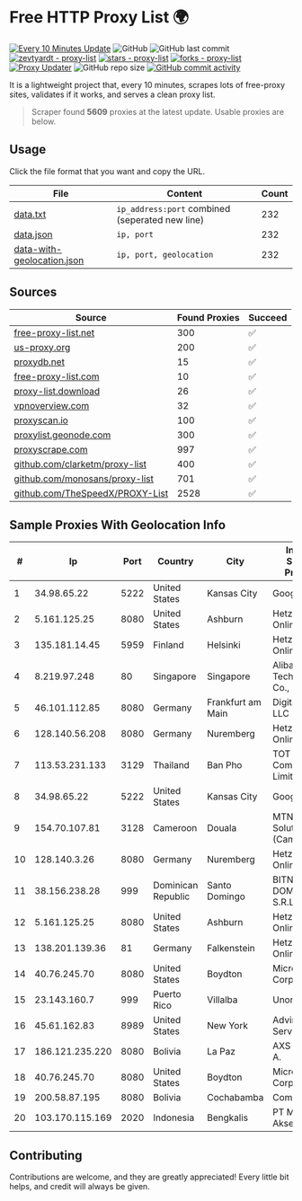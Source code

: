 
# Free HTTP Proxy List 🌍

[![Every 10 Minutes Update](https://github.com/mertguvencli/http-proxy-list/actions/workflows/main.yml/badge.svg?branch=main)](https://github.com/mertguvencli/http-proxy-list/actions/workflows/main.yml)
![GitHub](https://img.shields.io/github/license/mertguvencli/http-proxy-list)
![GitHub last commit](https://img.shields.io/github/last-commit/mertguvencli/http-proxy-list)
[![zevtyardt - proxy-list](https://img.shields.io/static/v1?label=zevtyardt&message=proxy-list&color=blue&logo=github)](https://github.com/zevtyardt/proxy-list "Go to GitHub repo")
[![stars - proxy-list](https://img.shields.io/github/stars/zevtyardt/proxy-list?style=social)](https://github.com/zevtyardt/proxy-list)
[![forks - proxy-list](https://img.shields.io/github/forks/zevtyardt/proxy-list?style=social)](https://github.com/zevtyardt/proxy-list)
[![Proxy Updater](https://github.com/zevtyardt/proxy-list/workflows/Proxy%20Updater/badge.svg)](https://github.com/zevtyardt/proxy-list/actions?query=workflow:"Proxy+Updater")
![GitHub repo size](https://img.shields.io/github/repo-size/zevtyardt/proxy-list)
[![GitHub commit activity](https://img.shields.io/github/commit-activity/m/zevtyardt/proxy-list?logo=commits)](https://github.com/zevtyardt/proxy-list/commits/main)

It is a lightweight project that, every 10 minutes, scrapes lots of free-proxy sites, validates if it works, and serves a clean proxy list.

> Scraper found **5609** proxies at the latest update. Usable proxies are below.

## Usage

Click the file format that you want and copy the URL.

|File|Content|Count|
|----|-------|-----|
|[data.txt](https://raw.githubusercontent.com/mertguvencli/http-proxy-list/main/proxy-list/data.txt)|`ip_address:port` combined (seperated new line)|232|
|[data.json](https://raw.githubusercontent.com/mertguvencli/http-proxy-list/main/proxy-list/data.json)|`ip, port`|232|
|[data-with-geolocation.json](https://raw.githubusercontent.com/mertguvencli/http-proxy-list/main/proxy-list/data-with-geolocation.json)|`ip, port, geolocation`|232|

## Sources

|Source|Found Proxies|Succeed|
|------|-------------|-------|
|[free-proxy-list.net](https://free-proxy-list.net)|300|✅|
|[us-proxy.org](https://www.us-proxy.org)|200|✅|
|[proxydb.net](http://proxydb.net)|15|✅|
|[free-proxy-list.com](https://free-proxy-list.com/?page=&port=&type%5B%5D=http&type%5B%5D=https&up_time=0&search=Search)|10|✅|
|[proxy-list.download](https://www.proxy-list.download/HTTP)|26|✅|
|[vpnoverview.com](https://vpnoverview.com/privacy/anonymous-browsing/free-proxy-servers)|32|✅|
|[proxyscan.io](https://www.proxyscan.io)|100|✅|
|[proxylist.geonode.com](https://proxylist.geonode.com/api/proxy-list?limit=300&page=1&sort_by=lastChecked&sort_type=desc&protocols=http,https)|300|✅|
|[proxyscrape.com](https://api.proxyscrape.com/v2/?request=displayproxies&protocol=http&timeout=10000&country=all&ssl=all&anonymity=all)|997|✅|
|[github.com/clarketm/proxy-list](https://raw.githubusercontent.com/clarketm/proxy-list/master/proxy-list-raw.txt)|400|✅|
|[github.com/monosans/proxy-list](https://raw.githubusercontent.com/monosans/proxy-list/main/proxies/http.txt)|701|✅|
|[github.com/TheSpeedX/PROXY-List](https://raw.githubusercontent.com/TheSpeedX/PROXY-List/master/http.txt)|2528|✅|


## Sample Proxies With Geolocation Info

|#|Ip|Port|Country|City|Internet Service Provider|
|-|--|----|-------|----|-------------------------|
|1|34.98.65.22|5222|United States|Kansas City|Google LLC|
|2|5.161.125.25|8080|United States|Ashburn|Hetzner Online GmbH|
|3|135.181.14.45|5959|Finland|Helsinki|Hetzner Online GmbH|
|4|8.219.97.248|80|Singapore|Singapore|Alibaba (US) Technology Co., Ltd.|
|5|46.101.112.85|8080|Germany|Frankfurt am Main|DigitalOcean, LLC|
|6|128.140.56.208|8080|Germany|Nuremberg|Hetzner Online GmbH|
|7|113.53.231.133|3129|Thailand|Ban Pho|TOT Public Company Limited|
|8|34.98.65.22|5222|United States|Kansas City|Google LLC|
|9|154.70.107.81|3128|Cameroon|Douala|MTN Network Solutions (Cameroon)|
|10|128.140.3.26|8080|Germany|Nuremberg|Hetzner Online GmbH|
|11|38.156.238.28|999|Dominican Republic|Santo Domingo|BITNET DOMINICANA, S.R.L.|
|12|5.161.125.25|8080|United States|Ashburn|Hetzner Online GmbH|
|13|138.201.139.36|81|Germany|Falkenstein|Hetzner Online GmbH|
|14|40.76.245.70|8080|United States|Boydton|Microsoft Corporation|
|15|23.143.160.7|999|Puerto Rico|Villalba|Unonet Corp|
|16|45.61.162.83|8989|United States|New York|Advin Services LLC|
|17|186.121.235.220|8080|Bolivia|La Paz|AXS Bolivia S. A.|
|18|40.76.245.70|8080|United States|Boydton|Microsoft Corporation|
|19|200.58.87.195|8080|Bolivia|Cochabamba|Comteco Ltda|
|20|103.170.115.169|2020|Indonesia|Bengkalis|PT Mega Data Akses|



## Contributing

Contributions are welcome, and they are greatly appreciated! Every
little bit helps, and credit will always be given.

